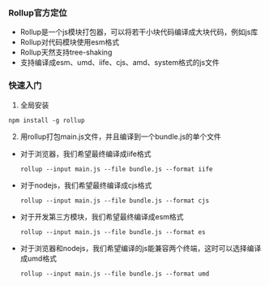 ### Rollup官方定位
- Rollup是一个js模块打包器，可以将若干小块代码编译成大块代码，例如js库
- Rollup对代码模块使用esm格式
- Rollup天然支持tree-shaking
- 支持编译成esm、umd、iife、cjs、amd、system格式的js文件

### 快速入门

1. 全局安装

```shell
npm install -g rollup
```

2. 用rollup打包main.js文件，并且编译到一个bundle.js的单个文件

- 对于浏览器，我们希望最终编译成iife格式

  ```shell
  rollup --input main.js --file bundle.js --format iife
  ```

- 对于nodejs，我们希望最终编译成cjs格式

  ```shell
  rollup --input main.js --file bundle.js --format cjs
  ```

- 对于开发第三方模块，我们希望最终编译成esm格式

  ```shell
  rollup --input main.js --file bundle.js --format es
  ```

- 对于浏览器和nodejs，我们希望编译的js能兼容两个终端，这时可以选择编译成umd格式

  ```shell
  rollup --input main.js --file bundle.js --format umd
  ```




